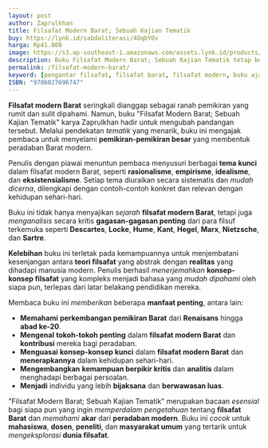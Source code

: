 ```yaml
---
layout: post
author: Zaprulkhan
title: Filsafat Modern Barat; Sebuah Kajian Tematik
buy: https://lynk.id/sabdaliterasi/4OqbYOv
harga: Rp41.000
image: https://s3.ap-southeast-1.amazonaws.com/assets.lynk.id/products/30-11-2023/1701287548200_5564102
description: Buku Filsafat Modern Barat; Sebuah Kajian Tematik tetap berupaya membahas sebagian besar dari aliran-aliran epistemologi filsafat modern Barat yang tu.
permalink: /filsafat-modern-barat/
keyword: [pengantar filsafat, filsafat barat, filsafat modern, buku ajar filsafat, filsafat untuk pemula, epistemologi]
ISBN: "9786027696747"
---
```


<p><strong>Filsafat modern Barat</strong> seringkali dianggap sebagai ranah pemikiran yang rumit dan sulit dipahami. Namun, buku "Filsafat Modern Barat; Sebuah Kajian Tematik" karya Zaprulkhan hadir untuk mengubah pandangan tersebut. Melalui pendekatan <em>tematik</em> yang menarik, buku ini mengajak pembaca untuk menyelami <strong>pemikiran-pemikiran besar</strong> yang membentuk peradaban Barat modern.</p><p>Penulis dengan piawai menuntun pembaca menyusuri berbagai <strong>tema kunci</strong> dalam filsafat modern Barat, seperti <strong>rasionalisme</strong>, <strong>empirisme</strong>, <strong>idealisme</strong>, dan <strong>eksistensialisme</strong>. Setiap tema diuraikan secara sistematis dan <em>mudah dicerna</em>, dilengkapi dengan contoh-contoh konkret dan relevan dengan kehidupan sehari-hari.</p><p>Buku ini tidak hanya menyajikan <em>sejarah</em> <strong>filsafat modern Barat</strong>, tetapi juga <em>menganalisis</em> secara kritis <strong>gagasan-gagasan penting</strong> dari para filsuf terkemuka seperti <strong>Descartes</strong>, <strong>Locke</strong>, <strong>Hume</strong>, <strong>Kant</strong>, <strong>Hegel</strong>, <strong>Marx</strong>, <strong>Nietzsche</strong>, dan <strong>Sartre</strong>.</p><p><strong>Kelebihan</strong> buku ini terletak pada kemampuannya untuk menjembatani kesenjangan antara <strong>teori filsafat</strong> yang abstrak dengan <strong>realitas</strong> yang dihadapi manusia modern. Penulis berhasil <em>menerjemahkan</em> <strong>konsep-konsep filsafat</strong> yang kompleks menjadi bahasa yang <em>mudah dipahami</em> oleh siapa pun, terlepas dari latar belakang pendidikan mereka.</p><p>Membaca buku ini <em>memberikan</em> beberapa <strong>manfaat penting</strong>, antara lain:</p><ul><li><strong>Memahami</strong> <strong>perkembangan pemikiran Barat</strong> dari <strong>Renaisans</strong> hingga <strong>abad ke-20</strong>.</li><li><strong>Mengenal</strong> <strong>tokoh-tokoh penting</strong> dalam <strong>filsafat modern Barat</strong> dan <strong>kontribusi</strong> mereka bagi peradaban.</li><li><strong>Menguasai</strong> <strong>konsep-konsep kunci</strong> dalam <strong>filsafat modern Barat</strong> dan <strong>menerapkannya</strong> dalam kehidupan sehari-hari.</li><li><strong>Mengembangkan</strong> <strong>kemampuan berpikir kritis</strong> dan <strong>analitis</strong> dalam menghadapi berbagai persoalan.</li><li><strong>Menjadi</strong> individu yang lebih <strong>bijaksana</strong> dan <strong>berwawasan luas</strong>.</li></ul><p>"Filsafat Modern Barat; Sebuah Kajian Tematik" merupakan bacaan <em>esensial</em> bagi siapa pun yang ingin <em>memperdalam pengetahuan</em> tentang <strong>filsafat Barat</strong> dan <em>memahami</em> <strong>akar</strong> dari <strong>peradaban modern</strong>. Buku ini <em>cocok</em> untuk <strong>mahasiswa</strong>, <strong>dosen</strong>, <strong>peneliti</strong>, dan <strong>masyarakat umum</strong> yang tertarik untuk <em>mengeksplorasi</em> <strong>dunia filsafat</strong>.</p>
